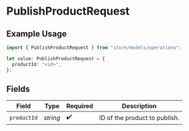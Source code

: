 # PublishProductRequest

## Example Usage

```typescript
import { PublishProductRequest } from "store/models/operations";

let value: PublishProductRequest = {
  productId: "<id>",
};
```

## Fields

| Field                         | Type                          | Required                      | Description                   |
| ----------------------------- | ----------------------------- | ----------------------------- | ----------------------------- |
| `productId`                   | *string*                      | :heavy_check_mark:            | ID of the product to publish. |
